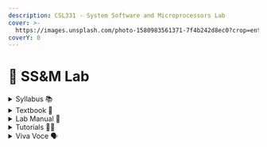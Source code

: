 ```yaml
---
description: CSL331 - System Software and Microprocessors Lab
cover: >-
  https://images.unsplash.com/photo-1580983561371-7f4b242d8ec0?crop=entropy&cs=srgb&fm=jpg&ixid=M3wxOTcwMjR8MHwxfHNlYXJjaHwxfHxzb2Z0d2FyZSUyMGFuZCUyMG1pY3JvcHJvY2Vzc29yfGVufDB8fHx8MTcxOTA1MzA4OXww&ixlib=rb-4.0.3&q=85
coverY: 0
---
```


# 🥼 SS\&M Lab

<details>

<summary>Syllabus 📚</summary>

[CSL331](https://drive.google.com/file/d/1vDK0cKqT9_71hoBnZURAZ0Exz2MAPiFA/view?usp=drive_link)👈

</details>

<details>

<summary>Textbook 📖</summary>

[SS\&M Lab Textbook](https://drive.google.com/drive/folders/18juSZArI4yRVtiKnUki5r33ZC6YUhrQ7?usp=drive_link)👈

</details>

<details>

<summary>Lab Manual 📔</summary>

[SS\&M Record](https://drive.google.com/drive/folders/1FxbwnbgCy2TEX-OZcLOXPWkx4zZb2AB5?usp=drive_link) 👈

</details>

<details>

<summary>Tutorials 🧑‍🏫</summary>

[Two Pass Assembler](https://youtu.be/Fy4U8h3HfyE?feature=shared) 👈

[Relocating Loader](https://youtu.be/bw5zFt-mLsA?feature=shared) 👈

</details>

<details>

<summary>Viva Voce 🗣️</summary>

[SS\&M Viva Qs](https://drive.google.com/drive/folders/1PU0ney8ulhYkNljRh9YandphS74NuOXR?usp=drive_link) 👈

</details>
